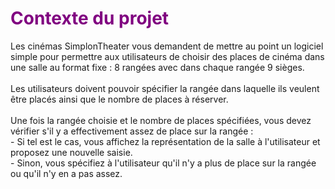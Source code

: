 <h1 style="color : purple">Contexte du projet</h1>
Les cinémas SimplonTheater vous demandent de mettre au point un logiciel simple pour permettre aux utilisateurs de
choisir des places de cinéma dans une salle au format fixe : 8 rangées avec dans chaque rangée 9 sièges.<br><br>
Les utilisateurs doivent pouvoir spécifier la rangée dans laquelle ils veulent être placés ainsi que le nombre de places
à réserver.<br><br>
Une fois la rangée choisie et le nombre de places spécifiées, vous devez vérifier s'il y a effectivement assez de place
sur la rangée :<br>
- Si tel est le cas, vous affichez la représentation de la salle à l'utilisateur et proposez une nouvelle saisie.<br>
- Sinon, vous spécifiez à l'utilisateur qu'il n'y a plus de place sur la rangée ou qu'il n'y en a pas assez.
